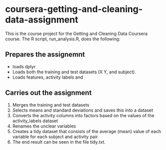 # coursera-getting-and-cleaning-data-assignment

This is the course project for the Getting and Cleaning Data Coursera course. The R script, run_analysis.R, does the following:

## Prepares the assignemnt

- loads dplyr
- Loads both the training and test datasets (X Y, and subject).
- Loads features, activity labels and 

## Carries out the assignment

1. Merges the training and test datasets
2. Selects means and standard deviations and saves this into a dataset
3. Converts the activity columns into factors based on the values of the activity_labels dataset
4. Renames the unclear variables
5. Creates a tidy dataset that consists of the average (mean) value of each variable for each subject and activity pair.
6. The end result can be seen in the file tidy.txt.
